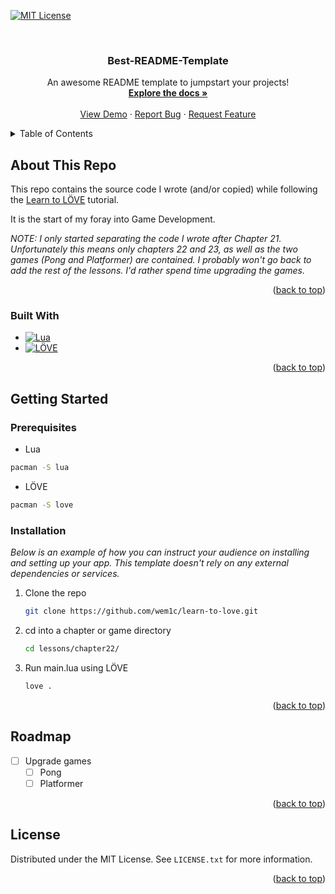 <!-- Improved compatibility of back to top link: See: https://github.com/othneildrew/Best-README-Template/pull/73 -->

<a name="readme-top"></a>

<!-- PROJECT SHIELDS -->
<!--
*** I'm using markdown "reference style" links for readability.
*** Reference links are enclosed in brackets [ ] instead of parentheses ( ).
*** See the bottom of this document for the declaration of the reference variables
*** for contributors-url, forks-url, etc. This is an optional, concise syntax you may use.
*** https://www.markdownguide.org/basic-syntax/#reference-style-links
-->

[![MIT License][license-shield]][license-url]

<!-- PROJECT LOGO -->
<br />
<div align="center">
  <h3 align="center">Best-README-Template</h3>

  <p align="center">
    An awesome README template to jumpstart your projects!
    <br />
    <a href="https://github.com/othneildrew/Best-README-Template"><strong>Explore the docs »</strong></a>
    <br />
    <br />
    <a href="https://github.com/othneildrew/Best-README-Template">View Demo</a>
    ·
    <a href="https://github.com/othneildrew/Best-README-Template/issues">Report Bug</a>
    ·
    <a href="https://github.com/othneildrew/Best-README-Template/issues">Request Feature</a>
  </p>
</div>

<!-- TABLE OF CONTENTS -->
<details>
  <summary>Table of Contents</summary>
  <ol>
    <li>
      <a href="#about-this-repo">About This Repo</a>
      <ul>
        <li><a href="#built-with">Built With</a></li>
      </ul>
    </li>
    <li>
      <a href="#getting-started">Getting Started</a>
      <ul>
        <li><a href="#prerequisites">Prerequisites</a></li>
        <li><a href="#installation">Installation</a></li>
      </ul>
    </li>
    <li><a href="#roadmap">Roadmap</a></li>
    <li><a href="#license">License</a></li>
  </ol>
</details>

<!-- ABOUT THE PROJECT -->

## About This Repo

This repo contains the source code I wrote (and/or copied) while following the [Learn to LÖVE](https://www.sheepolution.com/learn/book/contents) tutorial.

It is the start of my foray into Game Development.

_NOTE: I only started separating the code I wrote after Chapter 21. Unfortunately this means only chapters 22 and 23, as well as the two games (Pong and Platformer) are contained. I probably won't go back to add the rest of the lessons. I'd rather spend time upgrading the games._

<p align="right">(<a href="#readme-top">back to top</a>)</p>

### Built With

- [![Lua][Lua-shield]][Lua-url]
- [![LÖVE][LOVE-shield]][LOVE-url]

<p align="right">(<a href="#readme-top">back to top</a>)</p>

<!-- GETTING STARTED -->

## Getting Started

### Prerequisites

- Lua

```sh
pacman -S lua
```

- LÖVE

```sh
pacman -S love
```

### Installation

_Below is an example of how you can instruct your audience on installing and setting up your app. This template doesn't rely on any external dependencies or services._

1. Clone the repo
   ```sh
   git clone https://github.com/wem1c/learn-to-love.git
   ```
2. cd into a chapter or game directory
   ```sh
   cd lessons/chapter22/
   ```
3. Run main.lua using LÖVE
   ```sh
   love .
   ```

<p align="right">(<a href="#readme-top">back to top</a>)</p>

<!-- ROADMAP -->

## Roadmap

- [ ] Upgrade games
  - [ ] Pong
  - [ ] Platformer

<p align="right">(<a href="#readme-top">back to top</a>)</p>

<!-- LICENSE -->

## License

Distributed under the MIT License. See `LICENSE.txt` for more information.

<p align="right">(<a href="#readme-top">back to top</a>)</p>

<!-- MARKDOWN LINKS & IMAGES -->
<!-- https://www.markdownguide.org/basic-syntax/#reference-style-links -->

[license-shield]: https://img.shields.io/github/license/othneildrew/Best-README-Template.svg?style=for-the-badge
[license-url]: https://github.com/othneildrew/Best-README-Template/blob/master/LICENSE.txt
[Lua-shield]: https://img.shields.io/badge/Lua-5B1B1B?style=for-the-badge&logo=lua&logoColor=white
[Lua-url]: https://www.lua.org/
[LOVE-shield]: https://img.shields.io/badge/LÖVE-5B1B1B?style=for-the-badge&logo=love&logoColor
[LOVE-url]: https://www.love.com/
